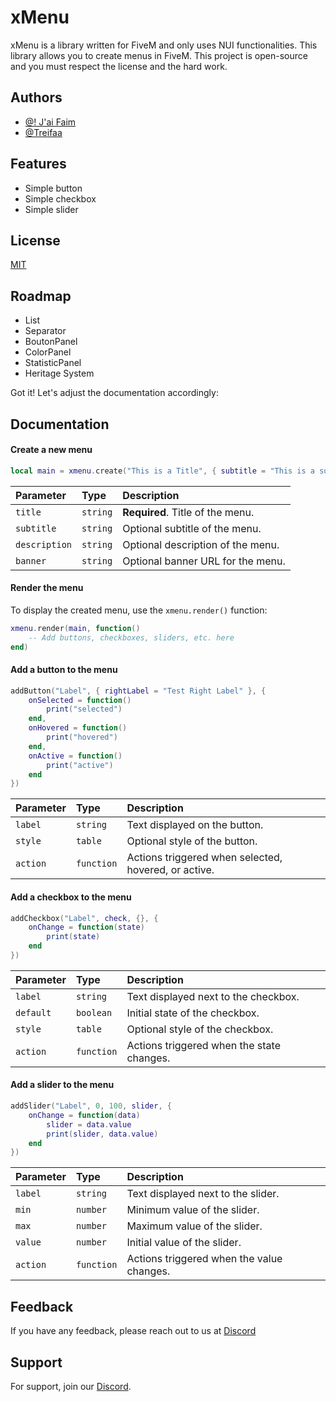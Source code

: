 
# xMenu

xMenu is a library written for FiveM and only uses NUI functionalities. This library allows you to create menus in FiveM. This project is open-source and you must respect the license and the hard work.

## Authors

- [@! J'ai Faim](https://github.com/jaiLaDalleDeOufMgl/)
- [@Treifaa](https://github.com/Treifaa)


## Features

- Simple button
- Simple checkbox
- Simple slider

## License

[MIT](https://choosealicense.com/licenses/mit/)


## Roadmap

- List
- Separator
- BoutonPanel
- ColorPanel
- StatisticPanel
- Heritage System

Got it! Let's adjust the documentation accordingly:

## Documentation

#### Create a new menu

```lua
local main = xmenu.create("This is a Title", { subtitle = "This is a subtitle", description = "This is a description", banner = "Your banner url" })
```

| Parameter    | Type       | Description                            |
| :------------| :--------- | :------------------------------------- |
| `title`      | `string`   | **Required**. Title of the menu.      |
| `subtitle`   | `string`   | Optional subtitle of the menu.        |
| `description`| `string`   | Optional description of the menu.     |
| `banner`     | `string`   | Optional banner URL for the menu.     |

#### Render the menu

To display the created menu, use the `xmenu.render()` function:

```lua
xmenu.render(main, function()
    -- Add buttons, checkboxes, sliders, etc. here
end)
```

#### Add a button to the menu

```lua
addButton("Label", { rightLabel = "Test Right Label" }, {
    onSelected = function()
        print("selected")
    end,
    onHovered = function()
        print("hovered")
    end,
    onActive = function()
        print("active")
    end
})
```

| Parameter   | Type       | Description                              |
| :-----------| :--------- | :--------------------------------------- |
| `label`     | `string`   | Text displayed on the button.            |
| `style`     | `table`    | Optional style of the button.            |
| `action`    | `function` | Actions triggered when selected, hovered, or active. |

#### Add a checkbox to the menu

```lua
addCheckbox("Label", check, {}, {
    onChange = function(state)
        print(state)
    end
})
```

| Parameter   | Type       | Description                                        |
| :-----------| :--------- | :------------------------------------------------- |
| `label`     | `string`   | Text displayed next to the checkbox.              |
| `default`   | `boolean`  | Initial state of the checkbox.                    |
| `style`     | `table`    | Optional style of the checkbox.                   |
| `action`    | `function` | Actions triggered when the state changes.         |

#### Add a slider to the menu

```lua
addSlider("Label", 0, 100, slider, {
    onChange = function(data)
        slider = data.value
        print(slider, data.value)
    end
})
```

| Parameter   | Type       | Description                              |
| :-----------| :--------- | :--------------------------------------- |
| `label`     | `string`   | Text displayed next to the slider.       |
| `min`       | `number`   | Minimum value of the slider.             |
| `max`       | `number`   | Maximum value of the slider.             |
| `value`     | `number`   | Initial value of the slider.             |
| `action`    | `function` | Actions triggered when the value changes.|


## Feedback

If you have any feedback, please reach out to us at [Discord](https://discord.gg/kzusScAkXM)


## Support

For support, join our [Discord](https://discord.gg/kzusScAkXM).

